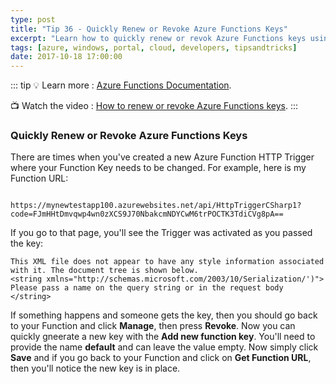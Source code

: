 ```yaml
---
type: post
title: "Tip 36 - Quickly Renew or Revoke Azure Functions Keys"
excerpt: "Learn how to quickly renew or revok Azure Functions keys using the Azure Portal"
tags: [azure, windows, portal, cloud, developers, tipsandtricks]
date: 2017-10-18 17:00:00
---
```


::: tip
:bulb: Learn more : [Azure Functions Documentation](https://docs.microsoft.com/azure/azure-functions/?WT.mc_id=docs-azuredevtips-azureappsdev).

:tv: Watch the video : [How to renew or revoke Azure Functions keys](https://www.youtube.com/watch?v=v67yVTLEu3U&list=PLLasX02E8BPCNCK8Thcxu-Y-XcBUbhFWC&index=30?WT.mc_id=youtube-azuredevtips-azureappsdev).
:::

### Quickly Renew or Revoke Azure Functions Keys

There are times when you've created a new Azure Function HTTP Trigger where your Function Key needs to be changed. For example, here is my Function URL: 

<img :src="$withBase('/files/funckey1.png')">

`https://mynewtestapp100.azurewebsites.net/api/HttpTriggerCSharp1?code=FJmHHtDmvqwp4wn0zXCS9J70NbakcmNDYCwM6trPOCTK3TdiCVg8pA==`

If you go to that page, you'll see the Trigger was activated as you passed the key: 

```
This XML file does not appear to have any style information associated with it. The document tree is shown below.
<string xmlns="http://schemas.microsoft.com/2003/10/Serialization/')">
Please pass a name on the query string or in the request body
</string>
```

If something happens and someone gets the key, then you should go back to your Function and click **Manage**, then press **Revoke**. Now you can quickly gneerate a new key with the **Add new function key**. You'll need to provide the name **default** and can leave the value empty. Now simply click **Save** and if you go back to  your Function and click on **Get Function URL**, then you'll notice the new key is in place. 

<img :src="$withBase('/files/funckey2.png')">
